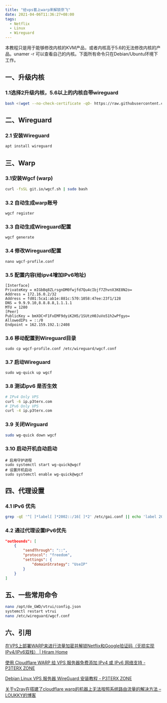 ```yaml
---
title: "给vps套上warp来解锁奈飞"
date: 2021-04-06T11:36:27+08:00
tags:
  - Netflix
  - Linux
  - Wireguard
---
```



本教程只是用于能够修改内核的KVM产品，或者内核高于5.6的无法修改内核的产品。unamer -r 可以查看自己的内核。下面所有命令只在Debian/Ubuntu环境下工作。

## 一、升级内核

### 1.1选择2升级内核，5.6以上的内核自带wireguard

```bash
bash <(wget --no-check-certificate -qO- https://raw.githubusercontent.com/jacyl4/de_GWD/main/server)
```

## 二、Wireguard

### 2.1 安装Wireguard
```bash
apt install wireguard
```

## 三、Warp

### 3.1安装Wgcf (warp)

```bash
curl -fsSL git.io/wgcf.sh | sudo bash
```

### 3.2 自动生成warp账号

```
wgcf register
```

### 3.3 自动生成Wireguard配置

```
wgcf generate
```

### 3.4 修改Wireguard配置

```
nano wgcf-profile.conf
```

### 3.5 配置内容(给ipv4增加IPv6地址)

```config 
[Interface]
PrivateKey = mIGbBq8ZLrsgnDM0fwjfd7Qu4cIbjf7ZhvnX3KE8N2o=
Address = 172.16.0.2/32
Address = fd01:5ca1:ab1e:881c:570:1058:47ee:23f1/128
DNS = 9.9.9.10,8.8.8.8,1.1.1.1
MTU = 1280
[Peer]
PublicKey = bmXOC+F1FxEMF9dyiK2H5/1SUtzH0JuVo51h2wPfgyo=
AllowedIPs = ::/0
Endpoint = 162.159.192.1:2408
```

### 3.6 移动配置到Wireguard目录

```
sudo cp wgcf-profile.conf /etc/wireguard/wgcf.conf
```

### 3.7 启动Wireguard

```
sudo wg-quick up wgcf
```

### 3.8 测试ipv6 是否生效

```bash
# IPv4 Only VPS
curl -6 ip.p3terx.com
# IPv6 Only VPS
curl -4 ip.p3terx.com
```

### 3.9 关闭Wirguard 

```bash
sudo wg-quick down wgcf
```

### 3.10 启动开机自动启动

```
# 启用守护进程
sudo systemctl start wg-quick@wgcf
# 设置开机启动
sudo systemctl enable wg-quick@wgcf
```

## 四、代理设置

### 4.1 IPv6 优先

```bash
grep -qE '^[ ]*label[ ]*2002::/16[ ]*2' /etc/gai.conf || echo 'label 2002::/16   2' | sudo tee -a /etc/gai.conf

```

### 4.2 通过代理设置IPv6优先

```json
"outbounds": [
    {
        "sendThrough": "::",
        "protocol": "freedom",
        "settings": {
            "domainStrategy": "UseIP"
        }
    }
]
```

## 五、一些常用命令

```bash
nano /opt/de_GWD/vtrui/config.json
systemctl restart vtrui
nano /etc/wireguard/wgcf.conf
```



## 六、引用

[在VPS上部署WARP来进行流量加密并解锁Netflix和Google验证码（无损实现IPv4/IPv6双栈） | Hiram Home](https://hiram.wang/cloudflare-wrap-vps/)

[使用 Cloudflare WARP 给 VPS 服务器免费添加 IPv4 或 IPv6 网络支持 - P3TERX ZONE](https://p3terx.com/archives/use-cloudflare-warp-to-add-extra-ipv4-or-ipv6-network-support-to-vps-servers-for-free.html)

[Debian Linux VPS 服务器 WireGuard 安装教程 - P3TERX ZONE](https://p3terx.com/archives/debian-linux-vps-server-wireguard-installation-tutorial.html)

[关于v2ray在搭建了cloudflare warp的机器上无法按照系统路由流量的解决方法 – LOUKKY的博客](https://loukky.com/archives/1507)

